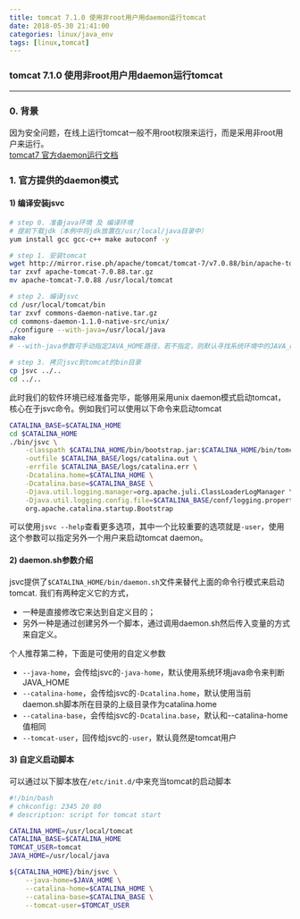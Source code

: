 ```yaml
---
title: tomcat 7.1.0 使用非root用户用daemon运行tomcat
date: 2018-05-30 21:41:00
categories: linux/java_env
tags: [linux,tomcat]
---
```

### tomcat 7.1.0 使用非root用户用daemon运行tomcat

---

### 0. 背景
因为安全问题，在线上运行tomcat一般不用root权限来运行，而是采用非root用户来运行。  
[tomcat7 官方daemon运行文档](https://tomcat.apache.org/tomcat-7.0-doc/setup.html#Unix_daemon)  

### 1. 官方提供的daemon模式
#### 1) 编译安装jsvc
``` bash
# step 0. 准备java环境 及 编译环境
# 提前下载jdk（本例中将jdk放置在/usr/local/java目录中）
yum install gcc gcc-c++ make autoconf -y

# step 1. 安装tomcat
wget http://mirror.rise.ph/apache/tomcat/tomcat-7/v7.0.88/bin/apache-tomcat-7.0.88.tar.gz
tar zxvf apache-tomcat-7.0.88.tar.gz
mv apache-tomcat-7.0.88 /usr/local/tomcat

# step 2. 编译jsvc
cd /usr/local/tomcat/bin
tar zxvf commons-daemon-native.tar.gz
cd commons-daemon-1.1.0-native-src/unix/
./configure --with-java=/usr/local/java
make
# --with-java参数可手动指定JAVA_HOME路径，若不指定，则默认寻找系统环境中的JAVA_HOME变量

# step 3. 拷贝jsvc到tomcat的bin目录
cp jsvc ../..
cd ../..
```
此时我们的软件环境已经准备完毕，能够用采用unix daemon模式启动tomcat，核心在于jsvc命令。例如我们可以使用以下命令来启动tomcat
``` bash
CATALINA_BASE=$CATALINA_HOME
cd $CATALINA_HOME
./bin/jsvc \
    -classpath $CATALINA_HOME/bin/bootstrap.jar:$CATALINA_HOME/bin/tomcat-juli.jar \
    -outfile $CATALINA_BASE/logs/catalina.out \
    -errfile $CATALINA_BASE/logs/catalina.err \
    -Dcatalina.home=$CATALINA_HOME \
    -Dcatalina.base=$CATALINA_BASE \
    -Djava.util.logging.manager=org.apache.juli.ClassLoaderLogManager \
    -Djava.util.logging.config.file=$CATALINA_BASE/conf/logging.properties \
    org.apache.catalina.startup.Bootstrap
```
可以使用`jsvc --help`查看更多选项，其中一个比较重要的选项就是`-user`，使用这个参数可以指定另外一个用户来启动tomcat daemon。

#### 2) daemon.sh参数介绍
jsvc提供了`$CATALINA_HOME/bin/daemon.sh`文件来替代上面的命令行模式来启动tomcat.
我们有两种定义它的方式，
- 一种是直接修改它来达到自定义目的；
- 另外一种是通过创建另外一个脚本，通过调用daemon.sh然后传入变量的方式来自定义。

个人推荐第二种，下面是可使用的自定义参数
- `--java-home`，会传给jsvc的`-java-home`，默认使用系统环境java命令来判断JAVA_HOME
- `--catalina-home`，会传给jsvc的`-Dcatalina.home`，默认使用当前daemon.sh脚本所在目录的上级目录作为catalina.home
- `--catalina-base`，会传给jsvc的`-Dcatalina.base`，默认和--catalina-home值相同
- `--tomcat-user`，回传给jsvc的`-user`，默认竟然是tomcat用户

#### 3) 自定义启动脚本
可以通过以下脚本放在`/etc/init.d/`中来充当tomcat的启动脚本
``` bash
#!/bin/bash
# chkconfig: 2345 20 80
# description: script for tomcat start

CATALINA_HOME=/usr/local/tomcat
CATALINA_BASE=$CATALINA_HOME
TOMCAT_USER=tomcat
JAVA_HOME=/usr/local/java

${CATALINA_HOME}/bin/jsvc \
    --java-home=$JAVA_HOME \
    --catalina-home=$CATALINA_HOME \
    --catalina-base=$CATALINA_BASE \
    --tomcat-user=$TOMCAT_USER
```
